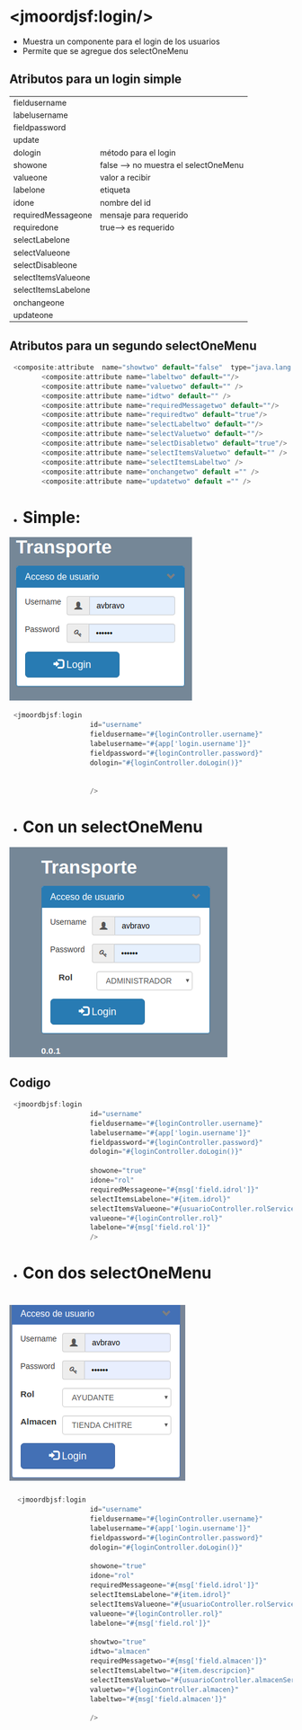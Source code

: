 # &lt;jmoordjsf:login/&gt;

* Muestra un componente para el login de los usuarios
* Permite que se agregue dos selectOneMenu 

## Atributos para un login simple

|  |  |
| :--- | :--- |
| fieldusername |  |
| labelusername |  |
| fieldpassword |  |
| update |  |
| dologin | método para el login |
| showone | false --&gt; no muestra el selectOneMenu |
| valueone | valor a recibir  |
| labelone | etiqueta  |
| idone | nombre del id |
| requiredMessageone | mensaje para requerido |
| requiredone | true--&gt; es requerido |
| selectLabelone |  |
| selectValueone |  |
| selectDisableone |  |
| selectItemsValueone |  |
| selectItemsLabelone |  |
| onchangeone |  |
| updateone |  |



## Atributos para un segundo selectOneMenu

```java
 <composite:attribute  name="showtwo" default="false"  type="java.lang.Boolean"/>
        <composite:attribute name="labeltwo" default=""/>
        <composite:attribute name="valuetwo" default="" />
        <composite:attribute name="idtwo" default="" />
        <composite:attribute name="requiredMessagetwo" default=""/>
        <composite:attribute name="requiredtwo" default="true"/>                 
        <composite:attribute name="selectLabeltwo" default=""/>
        <composite:attribute name="selectValuetwo" default=""/>
        <composite:attribute name="selectDisabletwo" default="true"/>
        <composite:attribute name="selectItemsValuetwo" default="" />
        <composite:attribute name="selectItemsLabeltwo" />
        <composite:attribute name="onchangetwo" default ="" />
        <composite:attribute name="updatetwo" default ="" />
```

* # Simple:

![](/assets/simplre.png)

```java
 <jmoordbjsf:login
                    id="username"
                    fieldusername="#{loginController.username}"
                    labelusername="#{app['login.username']}"
                    fieldpassword="#{loginController.password}"
                    dologin="#{loginController.doLogin()}"


                    />
```

* # Con un selectOneMenu

![](/assets/login.png)

## Codigo

```java
 <jmoordbjsf:login
                    id="username"
                    fieldusername="#{loginController.username}"
                    labelusername="#{app['login.username']}"
                    fieldpassword="#{loginController.password}"
                    dologin="#{loginController.doLogin()}"

                    showone="true"
                    idone="rol"
                    requiredMessageone="#{msg['field.idrol']}"
                    selectItemsLabelone="#{item.idrol}"
                    selectItemsValueone="#{usuarioController.rolServices.rolList}"
                    valueone="#{loginController.rol}"
                    labelone="#{msg['field.rol']}"
                    />
```

* # Con dos selectOneMenu

# ![](/assets/dosele.png)

```java
  <jmoordbjsf:login                                         
                    id="username"
                    fieldusername="#{loginController.username}"
                    labelusername="#{app['login.username']}"
                    fieldpassword="#{loginController.password}"
                    dologin="#{loginController.doLogin()}"

                    showone="true"
                    idone="rol"
                    requiredMessageone="#{msg['field.idrol']}"
                    selectItemsLabelone="#{item.idrol}"
                    selectItemsValueone="#{usuarioController.rolServices.rolList}"
                    valueone="#{loginController.rol}"
                    labelone="#{msg['field.rol']}"

                    showtwo="true"
                    idtwo="almacen"
                    requiredMessagetwo="#{msg['field.almacen']}"
                    selectItemsLabeltwo="#{item.descripcion}"
                    selectItemsValuetwo="#{usuarioController.almacenServices.almacenList}"
                    valuetwo="#{loginController.almacen}"
                    labeltwo="#{msg['field.almacen']}"

                    />
```



